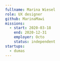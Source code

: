 ```yaml
---
fullname: Marina Wiesel
role: UX designer
github: MarinaMawi
missions:
  - start: 2020-03-18
    end: 2020-12-31
    employer: Octo
    status: independent
startups:
  - dumas
---
```


